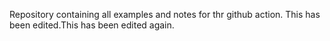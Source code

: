 Repository containing all examples and notes for thr github action. This has been edited.This has been edited again.
